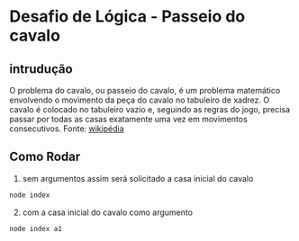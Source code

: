 # Desafio de Lógica - Passeio do cavalo

## intrudução

O problema do cavalo, ou passeio do cavalo, é um problema matemático envolvendo o movimento da peça do cavalo no tabuleiro de xadrez. O cavalo é colocado no tabuleiro vazio e, seguindo as regras do jogo, precisa passar por todas as casas exatamente uma vez em movimentos consecutivos. Fonte: [wikipédia](https://pt.wikipedia.org/wiki/Problema_do_cavalo)

## Como Rodar
1. sem argumentos assim será solicitado a casa inicial do cavalo
  ```bash
  node index
  ```
2. com a casa inicial do cavalo como argumento
  ```bash
  node index a1
  ```
